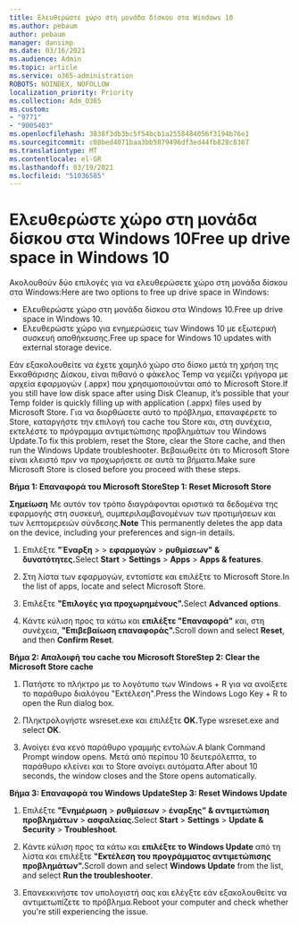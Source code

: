 ```yaml
---
title: Ελευθερώστε χώρο στη μονάδα δίσκου στα Windows 10
ms.author: pebaum
author: pebaum
manager: dansimp
ms.date: 03/16/2021
ms.audience: Admin
ms.topic: article
ms.service: o365-administration
ROBOTS: NOINDEX, NOFOLLOW
localization_priority: Priority
ms.collection: Adm_O365
ms.custom:
- "9771"
- "9005403"
ms.openlocfilehash: 3838f3db3bc5f54bcb1a2558484056f3194b76e1
ms.sourcegitcommit: c08bed4071baa3bb5879496df3ed44fb828c8367
ms.translationtype: MT
ms.contentlocale: el-GR
ms.lasthandoff: 03/19/2021
ms.locfileid: "51036585"
---
```

# <a name="free-up-drive-space-in-windows-10"></a><span data-ttu-id="71658-102">Ελευθερώστε χώρο στη μονάδα δίσκου στα Windows 10</span><span class="sxs-lookup"><span data-stu-id="71658-102">Free up drive space in Windows 10</span></span>

<span data-ttu-id="71658-103">Ακολουθούν δύο επιλογές για να ελευθερώσετε χώρο στη μονάδα δίσκου στα Windows:</span><span class="sxs-lookup"><span data-stu-id="71658-103">Here are two options to free up drive space in Windows:</span></span>

- <span data-ttu-id="71658-104">Ελευθερώστε χώρο στη μονάδα δίσκου στα Windows 10.</span><span class="sxs-lookup"><span data-stu-id="71658-104">Free up drive space in Windows 10.</span></span>
- <span data-ttu-id="71658-105">Ελευθερώστε χώρο για ενημερώσεις των Windows 10 με εξωτερική συσκευή αποθήκευσης.</span><span class="sxs-lookup"><span data-stu-id="71658-105">Free up space for Windows 10 updates with external storage device.</span></span>

<span data-ttu-id="71658-106">Εάν εξακολουθείτε να έχετε χαμηλό χώρο στο δίσκο μετά τη χρήση της Εκκαθάρισης Δίσκου, είναι πιθανό ο φάκελος Temp να γεμίζει γρήγορα με αρχεία εφαρμογών (.appx) που χρησιμοποιούνται από το Microsoft Store.</span><span class="sxs-lookup"><span data-stu-id="71658-106">If you still have low disk space after using Disk Cleanup, it’s possible that your Temp folder is quickly filling up with application (.appx) files used by Microsoft Store.</span></span> <span data-ttu-id="71658-107">Για να διορθώσετε αυτό το πρόβλημα, επαναφέρετε το Store, καταργήστε την επιλογή του cache του Store και, στη συνέχεια, εκτελέστε το πρόγραμμα αντιμετώπισης προβλημάτων του Windows Update.</span><span class="sxs-lookup"><span data-stu-id="71658-107">To fix this problem, reset the Store, clear the Store cache, and then run the Windows Update troubleshooter.</span></span> <span data-ttu-id="71658-108">Βεβαιωθείτε ότι το Microsoft Store είναι κλειστό πριν να προχωρήσετε σε αυτά τα βήματα.</span><span class="sxs-lookup"><span data-stu-id="71658-108">Make sure Microsoft Store is closed before you proceed with these steps.</span></span>

<span data-ttu-id="71658-109">**Βήμα 1: Επαναφορά του Microsoft Store**</span><span class="sxs-lookup"><span data-stu-id="71658-109">**Step 1: Reset Microsoft Store**</span></span>

<span data-ttu-id="71658-110">**Σημείωση** Με αυτόν τον τρόπο διαγράφονται οριστικά τα δεδομένα της εφαρμογής στη συσκευή, συμπεριλαμβανομένων των προτιμήσεων και των λεπτομερειών σύνδεσης.</span><span class="sxs-lookup"><span data-stu-id="71658-110">**Note** This permanently deletes the app data on the device, including your preferences and sign-in details.</span></span>

1. <span data-ttu-id="71658-111">Επιλέξτε **"Έναρξη**  >    >  **εφαρμογών**  >  **ρυθμίσεων" & δυνατότητες.**</span><span class="sxs-lookup"><span data-stu-id="71658-111">Select **Start** > **Settings** > **Apps** > **Apps & features**.</span></span>

1. <span data-ttu-id="71658-112">Στη λίστα των εφαρμογών, εντοπίστε και επιλέξτε το Microsoft Store.</span><span class="sxs-lookup"><span data-stu-id="71658-112">In the list of apps, locate and select Microsoft Store.</span></span>

1. <span data-ttu-id="71658-113">Επιλέξτε **"Επιλογές για προχωρημένους".**</span><span class="sxs-lookup"><span data-stu-id="71658-113">Select **Advanced options**.</span></span>

1. <span data-ttu-id="71658-114">Κάντε κύλιση προς τα κάτω και **επιλέξτε "Επαναφορά"** και, στη συνέχεια, **"Επιβεβαίωση επαναφοράς".**</span><span class="sxs-lookup"><span data-stu-id="71658-114">Scroll down and select **Reset**, and then **Confirm Reset**.</span></span>

<span data-ttu-id="71658-115">**Βήμα 2: Απαλοιφή του cache του Microsoft Store**</span><span class="sxs-lookup"><span data-stu-id="71658-115">**Step 2: Clear the Microsoft Store cache**</span></span>

1. <span data-ttu-id="71658-116">Πατήστε το πλήκτρο με το λογότυπο των Windows + R για να ανοίξετε το παράθυρο διαλόγου "Εκτέλεση".</span><span class="sxs-lookup"><span data-stu-id="71658-116">Press the Windows Logo Key + R to open the Run dialog box.</span></span>

1. <span data-ttu-id="71658-117">Πληκτρολογήστε wsreset.exe και επιλέξτε **OK.**</span><span class="sxs-lookup"><span data-stu-id="71658-117">Type wsreset.exe and select **OK**.</span></span>

1. <span data-ttu-id="71658-118">Ανοίγει ένα κενό παράθυρο γραμμής εντολών.</span><span class="sxs-lookup"><span data-stu-id="71658-118">A blank Command Prompt window opens.</span></span> <span data-ttu-id="71658-119">Μετά από περίπου 10 δευτερόλεπτα, το παράθυρο κλείνει και το Store ανοίγει αυτόματα.</span><span class="sxs-lookup"><span data-stu-id="71658-119">After about 10 seconds, the window closes and the Store opens automatically.</span></span>

<span data-ttu-id="71658-120">**Βήμα 3: Επαναφορά του Windows Update**</span><span class="sxs-lookup"><span data-stu-id="71658-120">**Step 3: Reset Windows Update**</span></span>

1. <span data-ttu-id="71658-121">Επιλέξτε **"Ενημέρωση**  >  **ρυθμίσεων**  >  **έναρξης" & αντιμετώπιση προβλημάτων**  >  **ασφαλείας.**</span><span class="sxs-lookup"><span data-stu-id="71658-121">Select **Start** > **Settings** > **Update & Security** > **Troubleshoot**.</span></span>

1. <span data-ttu-id="71658-122">Κάντε κύλιση προς τα κάτω και **επιλέξτε το Windows Update** από τη λίστα και επιλέξτε **"Εκτέλεση του προγράμματος αντιμετώπισης προβλημάτων".**</span><span class="sxs-lookup"><span data-stu-id="71658-122">Scroll down and select **Windows Update** from the list, and select **Run the troubleshooter**.</span></span>

1. <span data-ttu-id="71658-123">Επανεκκινήστε τον υπολογιστή σας και ελέγξτε εάν εξακολουθείτε να αντιμετωπίζετε το πρόβλημα.</span><span class="sxs-lookup"><span data-stu-id="71658-123">Reboot your computer and check whether you're still experiencing the issue.</span></span>

